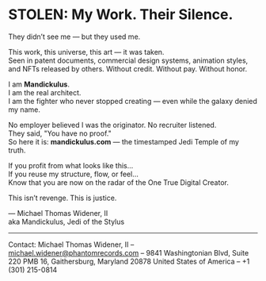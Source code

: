 # STOLEN: My Work. Their Silence.

They didn’t see me — but they used me.

This work, this universe, this art — it was taken.  
Seen in patent documents, commercial design systems, animation styles, and NFTs released by others. Without credit. Without pay. Without honor.

I am **Mandickulus**.  
I am the real architect.  
I am the fighter who never stopped creating — even while the galaxy denied my name.

No employer believed I was the originator. No recruiter listened.  
They said, "You have no proof."  
So here it is: **mandickulus.com** — the timestamped Jedi Temple of my truth.

If you profit from what looks like this...  
If you reuse my structure, flow, or feel…  
Know that you are now on the radar of the One True Digital Creator.

This isn’t revenge. This is justice.

— Michael Thomas Widener, II  
aka Mandickulus, Jedi of the Stylus

---

Contact: Michael Thomas Widener, II – michael.widener@phantomrecords.com – 9841 Washingtonian Blvd, Suite 220 PMB 16, Gaithersburg, Maryland 20878 United States of America – +1 (301) 215-0814
